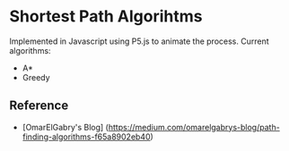 # Shortest Path  Algorihtms
Implemented in Javascript using P5.js to animate the process.
Current algorithms:
- A*
- Greedy

## Reference
- [OmarElGabry's Blog] (https://medium.com/omarelgabrys-blog/path-finding-algorithms-f65a8902eb40)